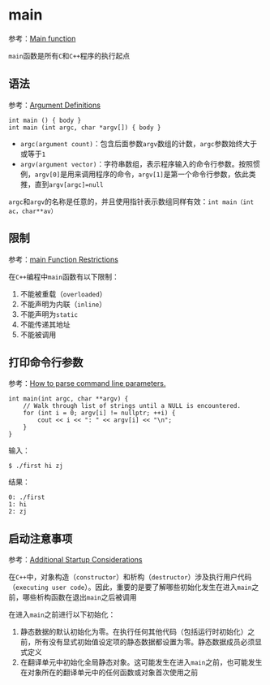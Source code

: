 
# main

参考：[Main function](https://en.cppreference.com/w/cpp/language/main_function)

`main`函数是所有`C`和`C++`程序的执行起点

## 语法

参考：[Argument Definitions](https://docs.microsoft.com/en-us/cpp/cpp/argument-definitions?view=vs-2019)

```
int main () { body } 
int main (int argc, char *argv[]) { body } 
```

* `argc(argument count)`：包含后面参数`argv`数组的计数，`argc`参数始终大于或等于`1`
* `argv(argument vector)`：字符串数组，表示程序输入的命令行参数。按照惯例，`argv[0]`是用来调用程序的命令，`argv[1]`是第一个命令行参数，依此类推，直到`argv[argc]=null`

`argc`和`argv`的名称是任意的，并且使用指针表示数组同样有效：`int main（int ac，char**av）`

## 限制

参考：[main Function Restrictions](https://docs.microsoft.com/en-us/cpp/cpp/main-function-restrictions?view=vs-2019)

在`C++`编程中`main`函数有以下限制：

1. 不能被重载（`overloaded`）
2. 不能声明为内联（`inline`）
3. 不能声明为`static`
4. 不能传递其地址
5. 不能被调用

## 打印命令行参数

参考：[How to parse command line parameters.](http://www.cplusplus.com/articles/DEN36Up4/)

```
int main(int argc, char **argv) {
    // Walk through list of strings until a NULL is encountered.
    for (int i = 0; argv[i] != nullptr; ++i) {
        cout << i << ": " << argv[i] << "\n";
    }
}
```

输入：

```
$ ./first hi zj
```

结果：

```
0: ./first
1: hi
2: zj
```

## 启动注意事项

参考：[Additional Startup Considerations](https://docs.microsoft.com/en-us/cpp/cpp/additional-startup-considerations?view=vs-2019)

在`C++`中，对象构造（`constructor`）和析构（`destructor`）涉及执行用户代码（`executing user code`）。因此，重要的是要了解哪些初始化发生在进入`main`之前，哪些析构函数在退出`main`之后被调用

在进入`main`之前进行以下初始化：

1. 静态数据的默认初始化为零。在执行任何其他代码（包括运行时初始化）之前，所有没有显式初始值设定项的静态数据都设置为零。静态数据成员必须显式定义
2. 在翻译单元中初始化全局静态对象。这可能发生在进入`main`之前，也可能发生在对象所在的翻译单元中的任何函数或对象首次使用之前